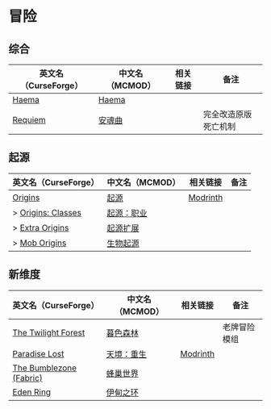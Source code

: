 # 冒险

## 综合

| 英文名（CurseForge）                                            | 中文名（MCMOD）                                | 相关链接 | 备注                 |
| --------------------------------------------------------------- | ---------------------------------------------- | -------- | -------------------- |
| [Haema](https://www.curseforge.com/minecraft/mc-mods/haema)     | [Haema](https://www.mcmod.cn/class/2836.html)  |          |                      |
| [Requiem](https://www.curseforge.com/minecraft/mc-mods/requiem) | [安魂曲](https://www.mcmod.cn/class/1150.html) |          | 完全改造原版死亡机制 |

## 起源

| 英文名（CurseForge）                                                               | 中文名（MCMOD）                                    | 相关链接                                         | 备注 |
| ---------------------------------------------------------------------------------- | -------------------------------------------------- | ------------------------------------------------ | ---- |
| [Origins](https://www.curseforge.com/minecraft/mc-mods/origins)                    | [起源](https://www.mcmod.cn/class/3111.html)       | [Modrinth](https://www.modrinth.com/mod/origins) |      |
| > [Origins: Classes](https://www.curseforge.com/minecraft/mc-mods/origins-classes) | [起源：职业](https://www.mcmod.cn/class/3134.html) |                                                  |      |
| > [Extra Origins](https://www.curseforge.com/minecraft/mc-mods/extra-origins)      | [起源扩展](https://www.mcmod.cn/class/3117.html)   |                                                  |      |
| > [Mob Origins](https://www.curseforge.com/minecraft/mc-mods/mob-origins)          | [生物起源](https://www.mcmod.cn/class/3603.html)   |                                                  |      |

## 新维度

| 英文名（CurseForge）                                                                          | 中文名（MCMOD）                                    | 相关链接                                           | 备注         |
| --------------------------------------------------------------------------------------------- | -------------------------------------------------- | -------------------------------------------------- | ------------ |
| [The Twilight Forest](https://www.curseforge.com/minecraft/mc-mods/the-twilight-forest)       | [暮色森林](https://www.mcmod.cn/class/61.html)     |                                                    | 老牌冒险模组 |
| [Paradise Lost](https://www.curseforge.com/minecraft/mc-mods/paradise-lost)                   | [天境：重生](https://www.mcmod.cn/class/3670.html) | [Modrinth](https://modrinth.com/mod/paradise-lost) |              |
| [The Bumblezone (Fabric)](https://www.curseforge.com/minecraft/mc-mods/the-bumblezone-fabric) | [蜂巢世界](https://www.mcmod.cn/class/2489.html)   |                                                    |              |
| [Eden Ring](https://www.curseforge.com/minecraft/mc-mods/eden-ring)                           | [伊甸之环](https://www.mcmod.cn/class/5122.html)   |                                                    |              |
